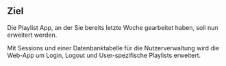 ## Ziel

Die Playlist App, an der Sie bereits letzte Woche gearbeitet haben, soll nun erweitert werden.

Mit Sessions und einer Datenbanktabelle für die Nutzerverwaltung wird die Web-App um Login, Logout und User-spezifische Playlists erweitert.

